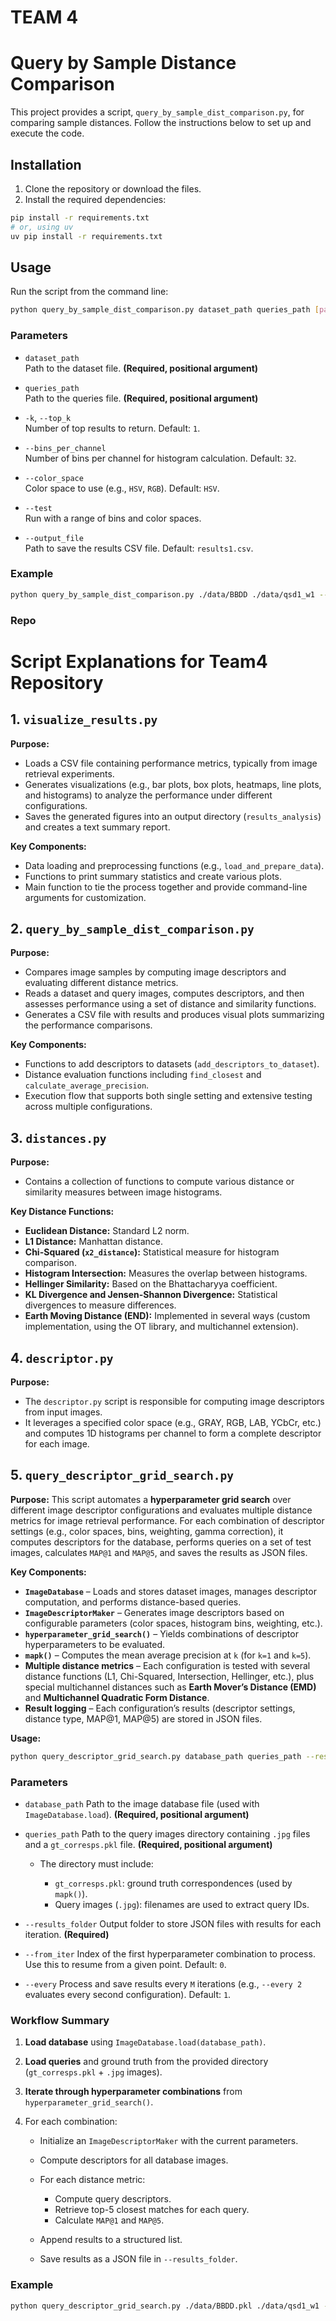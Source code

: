 # TEAM 4
# Query by Sample Distance Comparison

This project provides a script, `query_by_sample_dist_comparison.py`, for comparing sample distances. Follow the instructions below to set up and execute the code.

## Installation

1. Clone the repository or download the files.
2. Install the required dependencies:
```bash
pip install -r requirements.txt
# or, using uv
uv pip install -r requirements.txt
```


## Usage

Run the script from the command line:

```bash
python query_by_sample_dist_comparison.py dataset_path queries_path [params]
```
### Parameters

- `dataset_path`  
    Path to the dataset file. **(Required, positional argument)**

- `queries_path`  
    Path to the queries file. **(Required, positional argument)**

- `-k`, `--top_k`  
    Number of top results to return. Default: `1`.

- `--bins_per_channel`  
    Number of bins per channel for histogram calculation. Default: `32`.

- `--color_space`  
    Color space to use (e.g., `HSV`, `RGB`). Default: `HSV`.

- `--test`  
    Run with a range of bins and color spaces.

- `--output_file`  
    Path to save the results CSV file. Default: `results1.csv`.

### Example

```bash
python query_by_sample_dist_comparison.py ./data/BBDD ./data/qsd1_w1 --top_k 5 --bins_per_channel 16 --color_space RGB --output_file results/test_output.csv --metric cosine
```

### Repo

# Script Explanations for Team4 Repository

## 1. `visualize_results.py`

**Purpose:**
- Loads a CSV file containing performance metrics, typically from image retrieval experiments.
- Generates visualizations (e.g., bar plots, box plots, heatmaps, line plots, and histograms) to analyze the performance under different configurations.
- Saves the generated figures into an output directory (`results_analysis`) and creates a text summary report.

**Key Components:**
- Data loading and preprocessing functions (e.g., `load_and_prepare_data`).
- Functions to print summary statistics and create various plots.
- Main function to tie the process together and provide command-line arguments for customization.

## 2. `query_by_sample_dist_comparison.py`

**Purpose:**
- Compares image samples by computing image descriptors and evaluating different distance metrics.
- Reads a dataset and query images, computes descriptors, and then assesses performance using a set of distance and similarity functions.
- Generates a CSV file with results and produces visual plots summarizing the performance comparisons.

**Key Components:**
- Functions to add descriptors to datasets (`add_descriptors_to_dataset`).
- Distance evaluation functions including `find_closest` and `calculate_average_precision`.
- Execution flow that supports both single setting and extensive testing across multiple configurations.

## 3. `distances.py`

**Purpose:**
- Contains a collection of functions to compute various distance or similarity measures between image histograms.

**Key Distance Functions:**
- **Euclidean Distance:** Standard L2 norm.
- **L1 Distance:** Manhattan distance.
- **Chi-Squared (`x2_distance`):** Statistical measure for histogram comparison.
- **Histogram Intersection:** Measures the overlap between histograms.
- **Hellinger Similarity:** Based on the Bhattacharyya coefficient.
- **KL Divergence and Jensen-Shannon Divergence:** Statistical divergences to measure differences.
- **Earth Moving Distance (END):** Implemented in several ways (custom implementation, using the OT library, and multichannel extension).

## 4. `descriptor.py`

**Purpose:**
- The `descriptor.py` script is responsible for computing image descriptors from input images.
- It leverages a specified color space (e.g., GRAY, RGB, LAB, YCbCr, etc.) and computes 1D histograms per channel to form a complete descriptor for each image.

## 5. `query_descriptor_grid_search.py`

**Purpose:**
This script automates a **hyperparameter grid search** over different image descriptor configurations and evaluates multiple distance metrics for image retrieval performance. For each combination of descriptor settings (e.g., color spaces, bins, weighting, gamma correction), it computes descriptors for the database, performs queries on a set of test images, calculates `MAP@1` and `MAP@5`, and saves the results as JSON files.

**Key Components:**

* **`ImageDatabase`** – Loads and stores dataset images, manages descriptor computation, and performs distance-based queries.
* **`ImageDescriptorMaker`** – Generates image descriptors based on configurable parameters (color spaces, histogram bins, weighting, etc.).
* **`hyperparameter_grid_search()`** – Yields combinations of descriptor hyperparameters to be evaluated.
* **`mapk()`** – Computes the mean average precision at `k` (for `k=1` and `k=5`).
* **Multiple distance metrics** – Each configuration is tested with several distance functions (L1, Chi-Squared, Intersection, Hellinger, etc.), plus special multichannel distances such as **Earth Mover’s Distance (EMD)** and **Multichannel Quadratic Form Distance**.
* **Result logging** – Each configuration’s results (descriptor settings, distance type, MAP@1, MAP@5) are stored in JSON files.

**Usage:**

```bash
python query_descriptor_grid_search.py database_path queries_path --results_folder PATH [--from_iter N] [--every M]
```

### Parameters

* `database_path`
  Path to the image database file (used with `ImageDatabase.load`). **(Required, positional argument)**
* `queries_path`
  Path to the query images directory containing `.jpg` files and a `gt_corresps.pkl` file. **(Required, positional argument)**

  * The directory must include:

    * `gt_corresps.pkl`: ground truth correspondences (used by `mapk()`).
    * Query images (`.jpg`): filenames are used to extract query IDs.
* `--results_folder`
  Output folder to store JSON files with results for each iteration. **(Required)**
* `--from_iter`
  Index of the first hyperparameter combination to process. Use this to resume from a given point. Default: `0`.
* `--every`
  Process and save results every `M` iterations (e.g., `--every 2` evaluates every second configuration). Default: `1`.


### Workflow Summary

1. **Load database** using `ImageDatabase.load(database_path)`.
2. **Load queries** and ground truth from the provided directory (`gt_corresps.pkl` + `.jpg` images).
3. **Iterate through hyperparameter combinations** from `hyperparameter_grid_search()`.
4. For each combination:

   * Initialize an `ImageDescriptorMaker` with the current parameters.
   * Compute descriptors for all database images.
   * For each distance metric:

     * Compute query descriptors.
     * Retrieve top-5 closest matches for each query.
     * Calculate `MAP@1` and `MAP@5`.
   * Append results to a structured list.
   * Save results as a JSON file in `--results_folder`.

### Example

```bash
python query_descriptor_grid_search.py ./data/BBDD.pkl ./data/qsd1_w1 --results_folder results/grid_search --from_iter 0 --every 1
```
